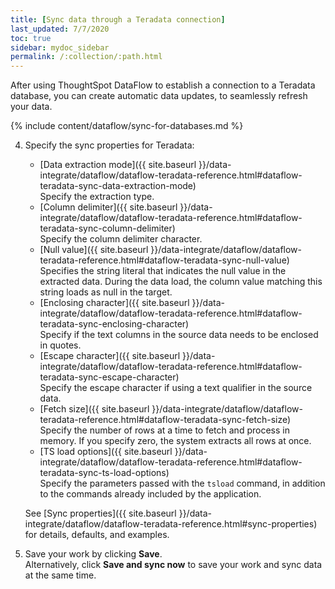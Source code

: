 ```yaml
---
title: [Sync data through a Teradata connection]
last_updated: 7/7/2020
toc: true
sidebar: mydoc_sidebar
permalink: /:collection/:path.html
---
```

After using ThoughtSpot DataFlow to establish a connection to a Teradata database, you can create automatic data updates, to seamlessly refresh your data.

{% include content/dataflow/sync-for-databases.md %}

4. Specify the sync properties for Teradata:

   * [Data extraction mode]({{ site.baseurl }}/data-integrate/dataflow/dataflow-teradata-reference.html#dataflow-teradata-sync-data-extraction-mode)<br/>Specify the extraction type.
   * [Column delimiter]({{ site.baseurl }}/data-integrate/dataflow/dataflow-teradata-reference.html#dataflow-teradata-sync-column-delimiter)<br/>Specify the column delimiter character.
   * [Null value]({{ site.baseurl }}/data-integrate/dataflow/dataflow-teradata-reference.html#dataflow-teradata-sync-null-value)<br/>Specifies the string literal that indicates the null value in the extracted data. During the data load, the column value matching this string loads as null in the target.
   * [Enclosing character]({{ site.baseurl }}/data-integrate/dataflow/dataflow-teradata-reference.html#dataflow-teradata-sync-enclosing-character)<br/>Specify if the text columns in the source data needs to be enclosed in quotes.
   * [Escape character]({{ site.baseurl }}/data-integrate/dataflow/dataflow-teradata-reference.html#dataflow-teradata-sync-escape-character)<br/>Specify the escape character if using a text qualifier in the source data.
   * [Fetch size]({{ site.baseurl }}/data-integrate/dataflow/dataflow-teradata-reference.html#dataflow-teradata-sync-fetch-size)<br/>Specify the number of rows at a time to fetch and process in memory. If you specify zero, the system extracts all rows at once.
   * [TS load options]({{ site.baseurl }}/data-integrate/dataflow/dataflow-teradata-reference.html#dataflow-teradata-sync-ts-load-options)<br/>Specify the parameters passed with the <code>tsload</code> command, in addition to the commands already included by the application.

   See [Sync properties]({{ site.baseurl }}/data-integrate/dataflow/dataflow-teradata-reference.html#sync-properties) for details, defaults, and examples.

5. Save your work by clicking **Save**.<br/>Alternatively, click **Save and sync now** to save your work and sync data at the same time.

